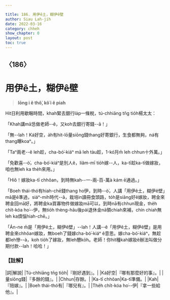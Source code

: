 ```yaml
---

title: 186. 用伊ê土，糊伊ê壁
author: Siau Lah-jih
date: 2022-03-16
category: chheh
show_chapter: 0
layout: post
toc: true
---
```

  
## 〈186〉
# 用伊ê土，糊伊ê壁
>**Iōng i ê thô͘, kô͘ i ê piah**

Hit日利用歇睏時間，khah緊去銀行la̍p一條稅，tú-chhiāng tn̄g tio̍h楊太太：

「Khah講mā恁做老師--ê，又koh去銀行寄錢--ā！」

「無--lah！Ká好空，a̍h有hit-lō量siōng錢thang好寄銀行，生食都無夠，ná有thang曝koaⁿ。」

「Taⁿ兩老--ê leh趁，cha-bó͘-kiáⁿ mā leh tàu趁，1-kó͘月m̄ leh chhun十外萬。」

「免歡喜--ò͘，cha-bó͘-kiáⁿ是別人ê，liâm-mī tio̍h嫁--人，ka-tī趁ka-tī做嫁妝，咱也無leh ka the̍h來用。」

「Hiŏ！嫁妝ka-tī chhôan，到時無kah--一-兩-百-萬à kám ē通過。」

「Boeh thái-thó有hiah-chē錢thang ho͘伊，到時--ò͘，人講「用伊ê土，糊伊ê壁」mā是ē準過，siáⁿ-mih時代--ā，栽培in讀冊食頭路，to̍h是siāng好ê嫁妝，聘金來聘金回mā好，將聘金ka買寡物件做嫁妝mā可以，到時nā有chhun現金，the̍h chi̍t-kóa ho͘--伊，無tio̍h thèng-hāu後pái退休金nā領chiah來補，chín chiah無leh ka煩惱hiah-chē。」

「Án-ne m̄是「用伊ê土，糊伊ê壁」--lah！人講--ê「用伊ê土，糊伊ê壁」是用聘金來chhôan嫁妝，無boeh了錢嫁cha-bó͘-kiáⁿ ê意思。嫁cha-bó͘-kiáⁿ，無趁都leh慘--à，koh tio̍h了嫁妝，無leh戇ko̍h。老師！你hit種kah嫁妝ê辦法叫做分期付款--lah！哈哈！」




### 【註解】

|詞|解說|
|Tú-chhiāng tn̄g tio̍h|『剛好遇到』。|
|Ká好空|『哪有那麼好的事』。|
|量siōng錢|『多餘的錢』。|
|Chhun|存餘。|
|Ka-tī chhôan|Ka-tī準備。|
|Kah|『陪嫁』。|
|Boeh thái-thó有|『哪兒有』。|
|The̍h chi̍t-kóa ho͘--伊|『拿一些給他』。|
